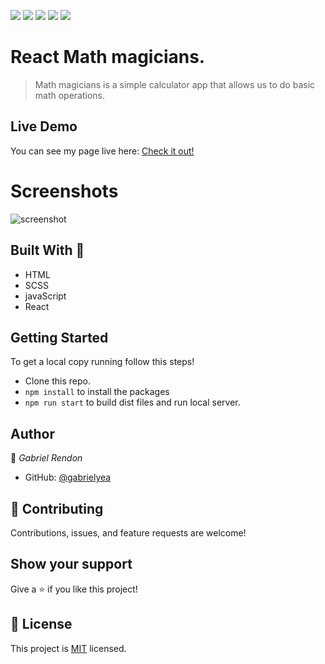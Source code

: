 ![](https://img.shields.io/badge/Microverse-blueviolet)
![](https://img.shields.io/badge/Academic-blue)
![](https://img.shields.io/badge/HTML-red)
![](https://img.shields.io/badge/JavaScript-yellow)
![](https://img.shields.io/badge/SCSS-pink)

# React Math magicians.
> Math magicians is a simple calculator app that allows us to do 
basic math operations.

## Live Demo
You can see my page live here: 
[Check it out!](https://gabrielyea.github.io/math-magicians/)

# Screenshots
![screenshot]()

## Built With 🔨
- HTML
- SCSS
- javaScript
- React

## Getting Started
To get a local copy running follow this steps!
- Clone this repo.
- `npm install` to install the packages
- `npm run start` to build dist files and run local server.



## Author

👤 *Gabriel Rendon*

- GitHub: [@gabrielyea](https://github.com/gabrielyea)


## 🤝 Contributing

Contributions, issues, and feature requests are welcome!

<!--Feel free to check the [issues page](../../issues/).-->

## Show your support

Give a ⭐️ if you like this project!

<!--## Acknowledgments-->


## 📝 License

This project is [MIT](./MIT.md) licensed.